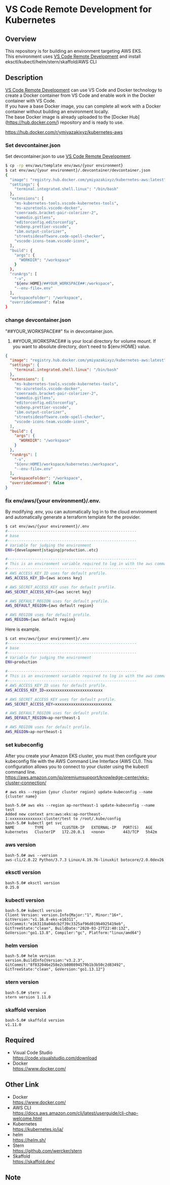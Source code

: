 # VS Code Remote Development for Kubernetes

## Overview

This repository is for building an environment targeting AWS EKS.  
This environment uses [VS Code Remote Development](https://code.visualstudio.com/docs/remote/remote-overview) and install eksctl/kubectl/helm/stern/skaffold/AWS CLI

## Description

[VS Code Remote Development](https://code.visualstudio.com/docs/remote/remote-overview) can use VS Code and Docker technology to create a Docker container from VS Code and enable work in the Docker container with VS Code.  
If you have a base Docker image, you can complete all work with a Docker container without building an environment locally.  
The base Docker image is already uploaded to the [Docker Hub] (https://hub.docker.com/) repository and is ready to use.

https://hub.docker.com/r/ymiyazakixyz/kubernetes-aws

### Set devcontainer.json

Set devcontainer.json to use [VS Code Remote Development](https://code.visualstudio.com/docs/remote/remote-overview).

```bash
$ cp -rp env/aws/template env/aws/{your environment}
$ cat env/aws/{your environment}/.devcontainer/devcontainer.json
{
  "image": "registry.hub.docker.com/ymiyazakixyz/kubernetes-aws:latest",
  "settings": {
    "terminal.integrated.shell.linux": "/bin/bash"
  },
  "extensions": [
    "ms-kubernetes-tools.vscode-kubernetes-tools",
    "ms-azuretools.vscode-docker",
    "coenraads.bracket-pair-colorizer-2",
    "eamodio.gitlens",
    "editorconfig.editorconfig",
    "esbenp.prettier-vscode",
    "ibm.output-colorizer",
    "streetsidesoftware.code-spell-checker",
    "vscode-icons-team.vscode-icons",
  ],
  "build": {
    "args": {
      "WORKDIR": "/workspace"
    }
  },
  "runArgs": [
    "-v",
    "${env:HOME}/##YOUR_WORKSPACE##:/workspace",
    "--env-file=.env"
  ],
  "workspaceFolder": "/workspace",
  "overrideCommand": false
}
```

### change devcontainer.json

"##YOUR_WORKSPACE##" fix in devcontainer.json.

1. ##YOUR_WORKSPACE## is your local directory for volume mount. If you want to absolute directory, don't need to \${env:HOME} value.

```json
{
  "image": "registry.hub.docker.com/ymiyazakixyz/kubernetes-aws:latest",
  "settings": {
    "terminal.integrated.shell.linux": "/bin/bash"
  },
  "extensions": [
    "ms-kubernetes-tools.vscode-kubernetes-tools",
    "ms-azuretools.vscode-docker",
    "coenraads.bracket-pair-colorizer-2",
    "eamodio.gitlens",
    "editorconfig.editorconfig",
    "esbenp.prettier-vscode",
    "ibm.output-colorizer",
    "streetsidesoftware.code-spell-checker",
    "vscode-icons-team.vscode-icons",
  ],
  "build": {
    "args": {
      "WORKDIR": "/workspace"
    }
  },
  "runArgs": [
    "-v",
    "${env:HOME}/workspace/kubernetes:/workspace",
    "--env-file=.env"
  ],
  "workspaceFolder": "/workspace",
  "overrideCommand": false
}
```

### fix env/aws/{your environment}/.env.

By modifying .env, you can automatically log in to the cloud environment and automatically generate a terraform template for the provider.

```bash
$ cat env/aws/{your environment}/.env
#---------------------------------------------------------
# base
#---------------------------------------------------------
# Variable for judging the environment
ENV={development|staging|production..etc}

#---------------------------------------------------------
# This is an environment variable required to log in with the aws command.
#---------------------------------------------------------
# AWS_ACCESS_KEY_ID uses for default profile.
AWS_ACCESS_KEY_ID={aws access key}

# AWS_SECRET_ACCESS_KEY uses for default profile.
AWS_SECRET_ACCESS_KEY={aws secret key}

# AWS_DEFAULT_REGION uses for default profile.
AWS_DEFAULT_REGION={aws default region}

# AWS_REGION uses for default profile.
AWS_REGION={aws default region}
```

Here is example.

```bash
$ cat env/aws/{your environment}/.env
#---------------------------------------------------------
# base
#---------------------------------------------------------
# Variable for judging the environment
ENV=production

#---------------------------------------------------------
# This is an environment variable required to log in with the aws command.
#---------------------------------------------------------
# AWS_ACCESS_KEY_ID uses for default profile.
AWS_ACCESS_KEY_ID=xxxxxxxxxxxxxxxxxxxxxxxxx

# AWS_SECRET_ACCESS_KEY uses for default profile.
AWS_SECRET_ACCESS_KEY=xxxxxxxxxxxxxxxxxxxxxxxxx

# AWS_DEFAULT_REGION uses for default profile.
AWS_DEFAULT_REGION=ap-northeast-1

# AWS_REGION uses for default profile.
AWS_REGION=ap-northeast-1
```

### set kubeconfig
After you create your Amazon EKS cluster, you must then configure your kubeconfig file with the AWS Command Line Interface (AWS CLI). This configuration allows you to connect to your cluster using the kubectl command line.  
https://aws.amazon.com/jp/premiumsupport/knowledge-center/eks-cluster-connection/

```
# aws eks --region {your cluster region} update-kubeconfig --name {cluster name}
```

```
bash-5.0# aws eks --region ap-northeast-1 update-kubeconfig --name test
Added new context arn:aws:eks:ap-northeast-1:xxxxxxxxxxxxxx:cluster/test to /root/.kube/config
bash-5.0# kubectl get svc
NAME         TYPE        CLUSTER-IP   EXTERNAL-IP   PORT(S)   AGE
kubernetes   ClusterIP   172.20.0.1   <none>        443/TCP   5h42m
```

### aws version

```
bash-5.0# aws --version
aws-cli/2.0.22 Python/3.7.3 Linux/4.19.76-linuxkit botocore/2.0.0dev26
```

### eksctl version

```
bash-5.0# eksctl version
0.25.0
```

### kubectl version

```
bash-5.0# kubectl version
Client Version: version.Info{Major:"1", Minor:"16+", GitVersion:"v1.16.8-eks-e16311", GitCommit:"e163110a04dcb2f39c3325af96d019b4925419eb", GitTreeState:"clean", BuildDate:"2020-03-27T22:40:13Z", GoVersion:"go1.13.8", Compiler:"gc", Platform:"linux/amd64"}
```

### helm version

```
bash-5.0# helm version
version.BuildInfo{Version:"v3.2.3", GitCommit:"8f832046e258e2cb800894579b1b3b50c2d83492", GitTreeState:"clean", GoVersion:"go1.13.12"}
```

### stern version

```
bash-5.0# stern -v
stern version 1.11.0
```

### skaffold version

```
bash-5.0# skaffold version
v1.11.0
```

## Required

- Visual Code Studio  
  https://code.visualstudio.com/download
- Docker  
  https://www.docker.com/

## Other Link

- Docker  
https://www.docker.com/
- AWS CLI  
https://docs.aws.amazon.com/cli/latest/userguide/cli-chap-welcome.html
- Kubernetes  
https://kubernetes.io/ja/
- helm  
https://helm.sh/
- Stern  
https://github.com/wercker/stern
- Skaffold  
https://skaffold.dev/

## Note
